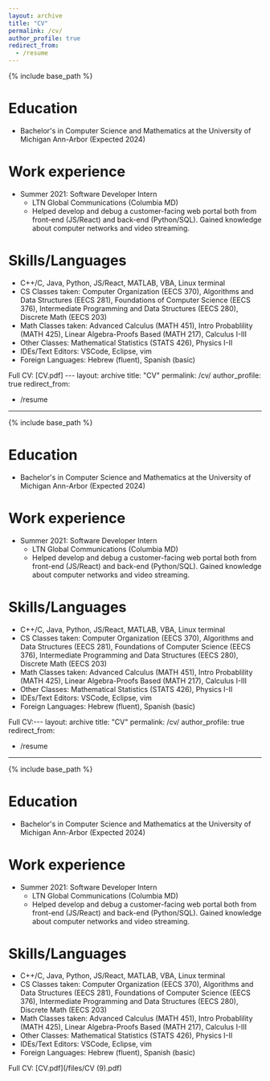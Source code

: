 ```yaml
---
layout: archive
title: "CV"
permalink: /cv/
author_profile: true
redirect_from:
  - /resume
---
```


{% include base_path %}

Education
======
* Bachelor's in Computer Science and Mathematics at the University of Michigan Ann-Arbor (Expected 2024)

Work experience
======
* Summer 2021: Software Developer Intern
  * LTN Global Communications (Columbia MD)
  * Helped develop and debug a customer-facing web portal both from front-end (JS/React) and back-end (Python/SQL). Gained knowledge about computer networks and video streaming.
  
Skills/Languages
======
* C++/C, Java, Python, JS/React, MATLAB, VBA, Linux terminal
* CS Classes taken: Computer Organization (EECS 370), Algorithms and Data Structures (EECS 281), Foundations of Computer Science (EECS 376), Intermediate Programming and Data Structures (EECS 280), Discrete Math (EECS 203)
* Math Classes taken: Advanced Calculus (MATH 451), Intro Probablility (MATH 425), Linear Algebra-Proofs Based (MATH 217), Calculus I-III
* Other Classes: Mathematical Statistics (STATS 426), Physics I-II
* IDEs/Text Editors: VSCode, Eclipse, vim
* Foreign Languages: Hebrew (fluent), Spanish (basic)

Full CV: [CV.pdf] ---
layout: archive
title: "CV"
permalink: /cv/
author_profile: true
redirect_from:
  - /resume
---

{% include base_path %}

Education
======
* Bachelor's in Computer Science and Mathematics at the University of Michigan Ann-Arbor (Expected 2024)

Work experience
======
* Summer 2021: Software Developer Intern
  * LTN Global Communications (Columbia MD)
  * Helped develop and debug a customer-facing web portal both from front-end (JS/React) and back-end (Python/SQL). Gained knowledge about computer networks and video streaming.
  
Skills/Languages
======
* C++/C, Java, Python, JS/React, MATLAB, VBA, Linux terminal
* CS Classes taken: Computer Organization (EECS 370), Algorithms and Data Structures (EECS 281), Foundations of Computer Science (EECS 376), Intermediate Programming and Data Structures (EECS 280), Discrete Math (EECS 203)
* Math Classes taken: Advanced Calculus (MATH 451), Intro Probablility (MATH 425), Linear Algebra-Proofs Based (MATH 217), Calculus I-III
* Other Classes: Mathematical Statistics (STATS 426), Physics I-II
* IDEs/Text Editors: VSCode, Eclipse, vim
* Foreign Languages: Hebrew (fluent), Spanish (basic)

Full CV:---
layout: archive
title: "CV"
permalink: /cv/
author_profile: true
redirect_from:
  - /resume
---

{% include base_path %}

Education
======
* Bachelor's in Computer Science and Mathematics at the University of Michigan Ann-Arbor (Expected 2024)

Work experience
======
* Summer 2021: Software Developer Intern
  * LTN Global Communications (Columbia MD)
  * Helped develop and debug a customer-facing web portal both from front-end (JS/React) and back-end (Python/SQL). Gained knowledge about computer networks and video streaming.
  
Skills/Languages
======
* C++/C, Java, Python, JS/React, MATLAB, VBA, Linux terminal
* CS Classes taken: Computer Organization (EECS 370), Algorithms and Data Structures (EECS 281), Foundations of Computer Science (EECS 376), Intermediate Programming and Data Structures (EECS 280), Discrete Math (EECS 203)
* Math Classes taken: Advanced Calculus (MATH 451), Intro Probablility (MATH 425), Linear Algebra-Proofs Based (MATH 217), Calculus I-III
* Other Classes: Mathematical Statistics (STATS 426), Physics I-II
* IDEs/Text Editors: VSCode, Eclipse, vim
* Foreign Languages: Hebrew (fluent), Spanish (basic)

Full CV: [CV.pdf](/files/CV (9).pdf) 
